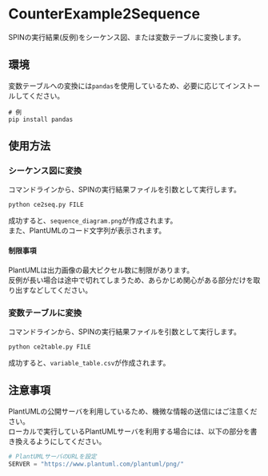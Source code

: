 # CounterExample2Sequence

SPINの実行結果(反例)をシーケンス図、または変数テーブルに変換します。

## 環境

変数テーブルへの変換には`pandas`を使用しているため、必要に応じてインストールしてください。

```shell
# 例
pip install pandas
```

## 使用方法

### シーケンス図に変換

コマンドラインから、SPINの実行結果ファイルを引数として実行します。

```shell
python ce2seq.py FILE
```

成功すると、`sequence_diagram.png`が作成されます。  
また、PlantUMLのコード文字列が表示されます。

#### 制限事項

PlantUMLは出力画像の最大ピクセル数に制限があります。  
反例が長い場合は途中で切れてしまうため、あらかじめ関心がある部分だけを取り出すなどしてください。

### 変数テーブルに変換

コマンドラインから、SPINの実行結果ファイルを引数として実行します。

```shell
python ce2table.py FILE
```

成功すると、`variable_table.csv`が作成されます。  


## 注意事項

PlantUMLの公開サーバを利用しているため、機微な情報の送信にはご注意ください。  
ローカルで実行しているPlantUMLサーバを利用する場合には、以下の部分を書き換えるようにしてください。

```python
# PlantUMLサーバのURLを設定
SERVER = "https://www.plantuml.com/plantuml/png/"
```
